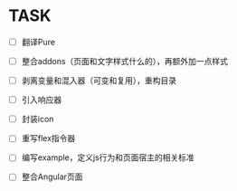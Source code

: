 # TASK

- [ ] 翻译Pure
- [ ] 整合addons（页面和文字样式什么的），再额外加一点样式
- [ ] 剥离变量和混入器（可变和复用），重构目录
- [ ] 引入响应器
- [ ] 封装icon
- [ ] 重写flex指令器
- [ ] 编写example，定义js行为和页面宿主的相关标准
- [ ] 整合Angular页面


